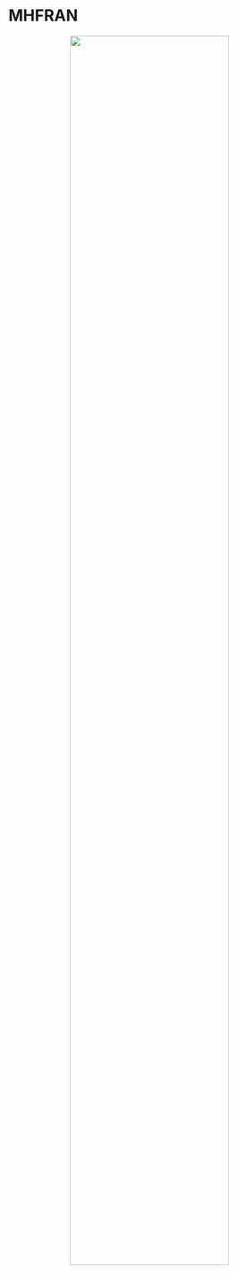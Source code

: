 # MHFRAN

<p align="center">
<img src="https://i.imgur.com/Fm0lsHw.png" style="height: 75%; width:75%;"/></center></p>
